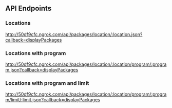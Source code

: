 ## API Endpoints

### Locations

http://50df9cfc.ngrok.com/api/packages/location/:location.json?callback=displayPackages

### Locations with program

http://50df9cfc.ngrok.com/api/packages/location/:location/program/:program.json?callback=displayPackages

### Locations with program and limit

http://50df9cfc.ngrok.com/api/packages/location/:location/program/:program/limit/:limit.json?callback=displayPackages
